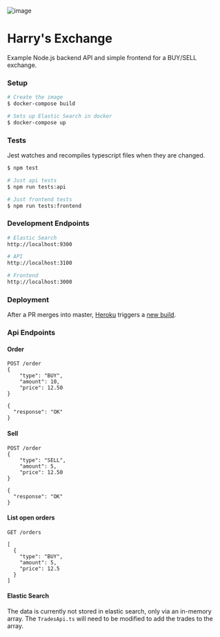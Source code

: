 ![image](https://user-images.githubusercontent.com/5204061/61135327-4a105480-a4b9-11e9-94b2-96b3851e01f0.png)

# Harry's Exchange

Example Node.js backend API and simple frontend for a BUY/SELL exchange.


### Setup

```bash
# Create the image
$ docker-compose build

# Sets up Elastic Search in docker
$ docker-compose up
```

### Tests

Jest watches and recompiles typescript files when they are changed.

```bash
$ npm test

# Just api tests
$ npm run tests:api

# Just frontend tests
$ npm run tests:frontend
```

### Development Endpoints

```bash
# Elastic Search
http://localhost:9300

# API
http://localhost:3100

# Frontend
http://localhost:3000
```

### Deployment

After a PR merges into master, [Heroku](https://dashboard.heroku.com/apps/harry-change) triggers a [new build](https://harry-change.herokuapp.com).


### Api Endpoints


#### Order
```
POST /order
{
	"type": "BUY",
	"amount": 10,
	"price": 12.50
}
```

```
{
  "response": "OK"
}
```


#### Sell

```
POST /order
{
	"type": "SELL",
	"amount": 5,
	"price": 12.50
}
```

```
{
  "response": "OK"
}
```

#### List open orders

```
GET /orders
```

```
[
  {
    "type": "BUY",
    "amount": 5,
    "price": 12.5
  }
]
```

#### Elastic Search

The data is currently not stored in elastic search, only via an in-memory array. The `TradesApi.ts` will need to be modified to add the trades to the array.
